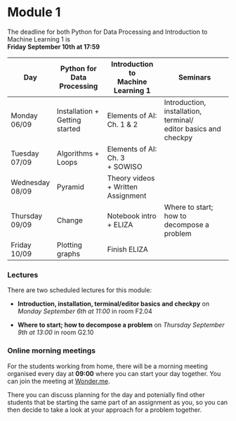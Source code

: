 
# Module 1

The deadline for both Python for Data Processing and Introduction to Machine Learning 1 is<br>**Friday September 10th at 17:59**

| Day                | Python for<br>Data Processing | Introduction to<br>Machine Learning 1    | Seminars                                                           |
|--------------------|-------------------------------|------------------------------------------|--------------------------------------------------------------------|
| Monday<br>06/09    | Installation +<br>Getting started | Elements of AI:<br>Ch. 1 & 2         | Introduction, installation, terminal/<br>editor basics and checkpy |
| Tuesday<br>07/09   | Algorithms +<br>Loops         | Elements of AI: Ch. 3<br>+ SOWISO        |                                                                    |
| Wednesday<br>08/09 | Pyramid                       | Theory videos<br>+ Written Assignment    |                                                                    |
| Thursday<br>09/09  | Change                        | Notebook intro<br>+ ELIZA                | Where to start; how to<br>decompose a problem                      |
| Friday<br>10/09    | Plotting graphs               | Finish ELIZA                             |                                                                    |

### Lectures

There are two scheduled lectures for this module:

* **Introduction, installation, terminal/editor basics and checkpy** on *Monday September 6th at 11:00* in room F2.04

* **Where to start; how to decompose a problem** on *Thursday September 9th at 13:00* in room G2.10

### Online morning meetings

For the students working from home, there will be a morning meeting organised
every day at **09:00** where you can start your day together. You can join the
meeting at
[Wonder.me](https://www.wonder.me/r?id=c6cdcb4d-7901-44dc-9b9f-fe90898c22a5).

There you can discuss planning for the day and potenially find other students
that be starting the same part of an assignment as you, so you can
then decide to take a look at your approach for a problem together.


